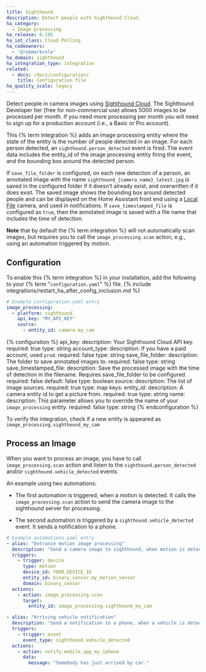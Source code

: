 ```yaml
---
title: Sighthound
description: Detect people with Sighthound Cloud.
ha_category:
  - Image processing
ha_release: 0.105
ha_iot_class: Cloud Polling
ha_codeowners:
  - '@robmarkcole'
ha_domain: sighthound
ha_integration_type: integration
related:
  - docs: /docs/configuration/
    title: Configuration file
ha_quality_scale: legacy
---
```


Detect people in camera images using [Sighthound Cloud](https://www.sighthound.com/products/cloud). The Sighthound Developer tier (free for non-commercial use) allows 5000 images to be processed per month. If you need more processing per month you will need to sign up for a production account (i.e., a Basic or Pro account).

This {% term integration %} adds an image processing entity where the state of the entity is the number of people detected in an image. For each person detected, an `sighthound.person_detected` event is fired. The event data includes the entity_id of the image processing entity firing the event, and the bounding box around the detected person.

If `save_file_folder` is configured, on each new detection of a person, an annotated image with the name `sighthound_{camera_name}_latest.jpg` is saved in the configured folder if it doesn't already exist, and overwritten if it does exist. The saved image shows the bounding box around detected people and can be displayed on the Home Assistant front end using a [Local File](/integrations/local_file/) camera, and used in notifications. If `save_timestamped_file` is configured as `true`, then the annotated image is saved with a file name that includes the time of detection.

**Note** that by default the {% term integration %} will not automatically scan images, but requires you to call the `image_processing.scan` action, e.g., using an automation triggered by motion.

## Configuration

To enable this {% term integration %} in your installation, add the following to your {% term "`configuration.yaml`" %} file.
{% include integrations/restart_ha_after_config_inclusion.md %}

```yaml
# Example configuration.yaml entry
image_processing:
  - platform: sighthound
    api_key: "MY_API_KEY"
    source:
      - entity_id: camera.my_cam
```

{% configuration %}
api_key:
  description: Your Sighthound Cloud API key.
  required: true
  type: string
account_type:
  description: If you have a paid account, used `prod`.
  required: false
  type: string
save_file_folder:
  description: The folder to save annotated images to.
  required: false
  type: string
save_timestamped_file:
  description: Save the processed image with the time of detection in the filename. Requires save_file_folder to be configured.
  required: false
  default: false
  type: boolean
source:
  description: The list of image sources.
  required: true
  type: map
  keys:
    entity_id:
      description: A camera entity id to get a picture from.
      required: true
      type: string
    name:
      description: This parameter allows you to override the name of your `image_processing` entity.
      required: false
      type: string
{% endconfiguration %}

To verify the integration, check if a new entity is appeared as `image_processing.sighthound_my_cam`

## Process an Image

When you want to process an image, you have to call `image_processing.scan` action and listen to the `sighthound.person_detected` and/or `sighthound.vehicle_detected` events.

An example using two automations:

- The first automation is triggered, when a motion is detected. It calls the `image_processing.scan` action to send the camera image to the sighthound server for processing.

- The second automation is triggered by a `sighthound.vehicle_detected` event. It sends a notification to a phone.

```yaml
# Example automations.yaml entry
- alias: "Entrance motion image processing"
  description: "Send a camera image to sighthound, when motion is detected at the entrance"
  triggers:
    - trigger: device
      type: motion
      device_id: YOUR_DEVICE_ID
      entity_id: binary_sensor.my_motion_sensor
      domain: binary_sensor
  actions:
    - action: image_processing.scan
      target:
        entity_id: image_processing.sighthound_my_cam

- alias: "Arriving vehicle notification"
  description: "Send a notification to a phone, when a vehicle is detected at the entrance"
  triggers:
    - trigger: event
      event_type: sighthound.vehicle_detected
  actions:
    - action: notify.mobile_app_my_iphone
      data:
        message: "Somebody has just arrived by car."
```
